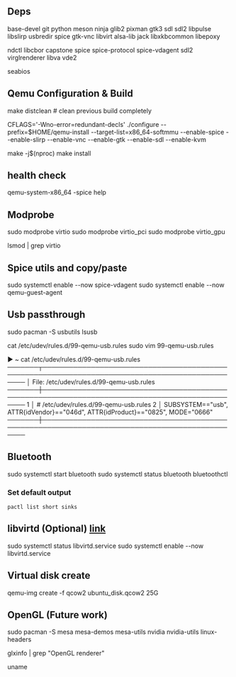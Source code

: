 ## Deps 

base-devel git python meson ninja glib2 pixman gtk3 sdl sdl2 libpulse libslirp usbredir spice gtk-vnc libvirt alsa-lib jack libxkbcommon libepoxy

ndctl libcbor capstone spice spice-protocol spice-vdagent sdl2
virglrenderer libva vde2

seabios

## Qemu Configuration & Build

make distclean  # clean previous build completely

CFLAGS='-Wno-error=redundant-decls' ./configure --prefix=$HOME/qemu-install --target-list=x86_64-softmmu --enable-spice --enable-slirp --enable-vnc --enable-gtk --enable-sdl --enable-kvm

make -j$(nproc)
make install

## health check

qemu-system-x86_64 -spice help

## Modprobe

sudo modprobe virtio
sudo modprobe virtio_pci
sudo modprobe virtio_gpu


lsmod | grep virtio

## Spice utils and copy/paste 

sudo systemctl enable --now spice-vdagent
sudo systemctl enable --now qemu-guest-agent

## Usb passthrough

sudo pacman -S usbutils
lsusb

cat /etc/udev/rules.d/99-qemu-usb.rules 
sudo vim 99-qemu-usb.rules

▶ ~ cat /etc/udev/rules.d/99-qemu-usb.rules 
───────┬────────────────────────────────────────────────────────────────────────────────────────────────
       │ File: /etc/udev/rules.d/99-qemu-usb.rules 
───────┼────────────────────────────────────────────────────────────────────────────────────────────────
   1   │ # /etc/udev/rules.d/99-qemu-usb.rules 
   2   │ SUBSYSTEM=="usb", ATTR{idVendor}=="046d", ATTR{idProduct}=="0825", MODE="0666" 
───────┼────────────────────────────────────────────────────────────────────────────────────────────────

## Bluetooth

sudo systemctl start bluetooth
sudo systemctl status bluetooth
bluetoothctl 

### Set default output

    pactl list short sinks

## libvirtd (Optional) [link](https://claude.ai/share/d5964c79-10d8-4893-9a84-4cf35c1d0f29)

sudo systemctl status libvirtd.service
sudo systemctl enable --now libvirtd.service

## Virtual disk create
qemu-img create -f qcow2 ubuntu_disk.qcow2 25G

## OpenGL (Future work)
sudo pacman -S mesa mesa-demos mesa-utils nvidia nvidia-utils linux-headers

glxinfo | grep "OpenGL renderer"

uname

